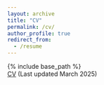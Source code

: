 ```yaml
---
layout: archive
title: "CV"
permalink: /cv/
author_profile: true
redirect_from:
  - /resume
---
```

{% include base_path %}  
[CV](https://drive.google.com/file/d/1NjPNSaMvue1KR4Q-UG5ezh7hAOUk-_m5/view?usp=drive_link)
(Last updated March 2025)
